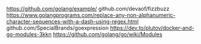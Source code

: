 https://github.com/golang/example/
github.com/devaof/fizzbuzz
https://www.golangprograms.com/replace-any-non-alphanumeric-character-sequences-with-a-dash-using-regex.html
github.com/SpecialBrands/goexpression
https://dev.to/plutov/docker-and-go-modules-3kkn
https://github.com/golang/go/wiki/Modules
